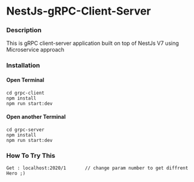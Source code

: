 # NestJs-gRPC-Client-Server

### Description
This is gRPC client-server application built on top of NestJs V7 using Microservice approach 

### Installation 
#### Open Terminal 

```
cd grpc-client 
npm install
npm run start:dev
```
#### Open another Terminal

```
cd grpc-server 
npm install
npm run start:dev
```
### How To Try This 

```
Get : localhost:2020/1       // change param number to get diffrent Hero ;) 

```

